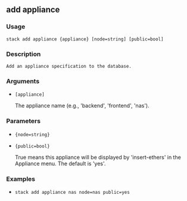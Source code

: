 ## add appliance

### Usage

`stack add appliance {appliance} [node=string] [public=bool]`

### Description


	Add an appliance specification to the database.

	

### Arguments

* `[appliance]`

   The appliance name (e.g., 'backend', 'frontend', 'nas').


### Parameters
* `{node=string}`
* `{public=bool}`

   True means this appliance will be displayed by 'insert-ethers' in
	the Appliance menu. The default is 'yes'.

### Examples

* `stack add appliance nas node=nas public=yes`

   



